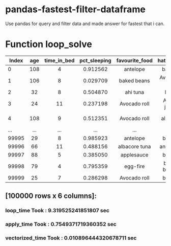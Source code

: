 # pandas-fastest-filter-dataframe

Use pandas for query and filter data and made answer for fastest that i can.

# Function loop_solve

| Index         |      age      |   time_in_bed   |   pct_sleeping   |   favourite_food   |    hate_food    |     reward      |
|---------------|:-------------:|:---------------:|:----------------:|:------------------:|:---------------:|:---------------:|
| 0             |      108      |        4        |     0.912562     |      antelope      |     bagels      |    antelope     |
| 1             |      106      |        8        |     0.029709     |    baked beans     |  Avocado roll   |   baked beans   |
| 2             |      32       |        8        |     0.504870     |      ahi tuna      |       BBQ       |    ahi tuna     |
| 3             |      24       |       11        |     0.237198     |    Avocado roll    |   Apple juice   |   Apple juice   |
| 4             |      108      |        9        |     0.512351     |    Avocado roll    |     almond      |  Avocado roll   |
| ...           |      ...      |       ...       |       ...        |        ...         |       ...       |       ...       |
| 99995         |      29       |        8        |     0.985923     |      antelope      |      bacon      |    antelope     |
| 99996         |      66       |       11        |     0.488156     |   albacore tuna    |    antelope     |    antelope     |
| 99997         |      88       |        5        |     0.385050     |     applesauce     |      bacon      |      bacon      |
| 99998         |      79       |        4        |     0.795359     |      egg-fire      |   black beans   |   black beans   |
| 99999         |      25       |        7        |     0.286298     |    Avocado roll    |      bacon      |      bacon      |

## [100000 rows x 6 columns]: 
### loop_time Took :  9.319525241851807 sec
### apply_time Took :  0.7549371719360352 sec
### vectorized_time Took :  0.010896444320678711 sec


